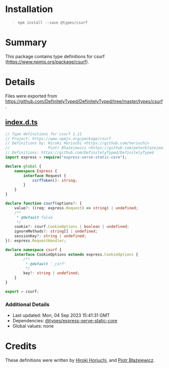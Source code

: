 # Installation
> `npm install --save @types/csurf`

# Summary
This package contains type definitions for csurf (https://www.npmjs.org/package/csurf).

# Details
Files were exported from https://github.com/DefinitelyTyped/DefinitelyTyped/tree/master/types/csurf.
## [index.d.ts](https://github.com/DefinitelyTyped/DefinitelyTyped/tree/master/types/csurf/index.d.ts)
````ts
// Type definitions for csurf 1.11
// Project: https://www.npmjs.org/package/csurf
// Definitions by: Hiroki Horiuchi <https://github.com/horiuchi>
//                 Piotr Błażejewicz <https://github.com/peterblazejewicz>
// Definitions: https://github.com/DefinitelyTyped/DefinitelyTyped
import express = require("express-serve-static-core");

declare global {
    namespace Express {
        interface Request {
            csrfToken(): string;
        }
    }
}

declare function csurf(options?: {
    value?: ((req: express.Request) => string) | undefined;
    /**
     * @default false
     */
    cookie?: csurf.CookieOptions | boolean | undefined;
    ignoreMethods?: string[] | undefined;
    sessionKey?: string | undefined;
}): express.RequestHandler;

declare namespace csurf {
    interface CookieOptions extends express.CookieOptions {
        /**
         * @default '_csrf'
         */
        key?: string | undefined;
    }
}

export = csurf;

````

### Additional Details
 * Last updated: Mon, 04 Sep 2023 15:41:31 GMT
 * Dependencies: [@types/express-serve-static-core](https://npmjs.com/package/@types/express-serve-static-core)
 * Global values: none

# Credits
These definitions were written by [Hiroki Horiuchi](https://github.com/horiuchi), and [Piotr Błażejewicz](https://github.com/peterblazejewicz).
